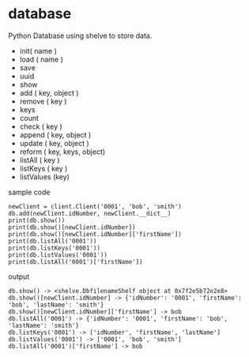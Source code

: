 # database
Python Database using shelve to store data.

- init(  name )
- load ( name )
- save
- uuid
- show
- add ( key, object )
- remove ( key )
- keys
- count
- check ( key )
- append ( key, object )
- update ( key, object )
- reform ( key, keys, object)
- listAll ( key )
- listKeys ( key )
- listValues (key)

sample code
```
newClient = client.Client('0001', 'bob', 'smith')
db.add(newClient.idNumber, newClient.__dict__)
print(db.show())
print(db.show()[newClient.idNumber])
print(db.show()[newClient.idNumber]['firstName'])
print(db.listAll('0001'))
print(db.listKeys('0001'))
print(db.listValues('0001'))
print(db.listAll('0001')['firstName'])
```
output
```
db.show() -> <shelve.DbfilenameShelf object at 0x7f2e5b72e2e8>
db.show()[newClient.idNumber] -> {'idNumber': '0001', 'firstName': 'bob', 'lastName': 'smith'}
db.show()[newClient.idNumber]['firstName'] -> bob
db.listAll('0001') -> {'idNumber': '0001', 'firstName': 'bob', 'lastName': 'smith'}
db.listKeys('0001') -> ['idNumber', 'firstName', 'lastName']
db.listValues('0001') -> ['0001', 'bob', 'smith']
db.listAll('0001')['firstName'] -> bob
```